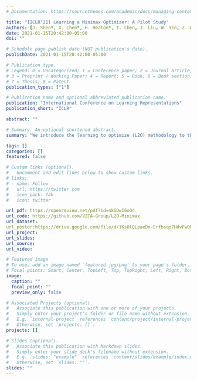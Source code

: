 ```yaml
---
# Documentation: https://sourcethemes.com/academic/docs/managing-content/

title: "[ICLR'21] Learning a Minimax Optimizer: A Pilot Study"
authors: [J. Shen*, X. Chen*, H. Heaton*, T. Chen, J. Liu, W. Yin, Z. Wang]
date: 2021-01-15T20:42:00-05:00
doi: ""

# Schedule page publish date (NOT publication's date).
publishDate: 2021-01-15T20:42:00-05:00

# Publication type.
# Legend: 0 = Uncategorized; 1 = Conference paper; 2 = Journal article;
# 3 = Preprint / Working Paper; 4 = Report; 5 = Book; 6 = Book section;
# 7 = Thesis; 8 = Patent
publication_types: ["1"]

# Publication name and optional abbreviated publication name.
publication: "International Conference on Learning Representations"
publication_short: "ICLR"

abstract: ""

# Summary. An optional shortened abstract.
summary: "We introduce the learning to optimize (L2O) methodology to the minimax problems for the first time, and addresses its accompanying unique challenges. We present Twin L2O, the first dedicated minimax L2O framework consisting of two LSTMs for updating min and max variables, respectively. We then discuss a crucial concern of Twin-L2O, i.e., its inevitably limited generalizability to unseen optimizees, and present two complementary strategies."

tags: []
categories: []
featured: false

# Custom links (optional).
#   Uncomment and edit lines below to show custom links.
# links:
# - name: Follow
#   url: https://twitter.com
#   icon_pack: fab
#   icon: twitter

url_pdf: https://openreview.net/pdf?id=nkIDwI6oO4_
url_code: https://github.com/VITA-Group/L2O-Minimax
url_dataset:
url_poster:https://drive.google.com/file/d/1KsOlQLpaeDn-Erfbsqo7HdvFwQPTqM6D/view?usp=sharing
url_project:
url_slides:
url_source:
url_video:

# Featured image
# To use, add an image named `featured.jpg/png` to your page's folder. 
# Focal points: Smart, Center, TopLeft, Top, TopRight, Left, Right, BottomLeft, Bottom, BottomRight.
image:
  caption: ""
  focal_point: ""
  preview_only: false

# Associated Projects (optional).
#   Associate this publication with one or more of your projects.
#   Simply enter your project's folder or file name without extension.
#   E.g. `internal-project` references `content/project/internal-project/index.md`.
#   Otherwise, set `projects: []`.
projects: []

# Slides (optional).
#   Associate this publication with Markdown slides.
#   Simply enter your slide deck's filename without extension.
#   E.g. `slides: "example"` references `content/slides/example/index.md`.
#   Otherwise, set `slides: ""`.
slides: ""
---
```

